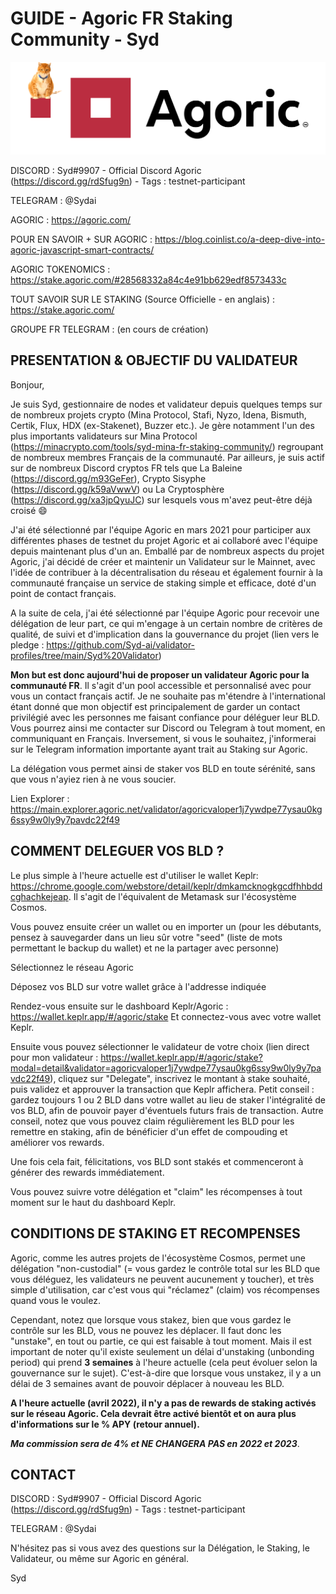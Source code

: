 # GUIDE - Agoric FR Staking Community - Syd

![Agoric FR Staking Community](https://github.com/Syd-ai/Agoric-FR-Staking-Community/blob/main/Agoric%20FR%20staking%20community.png)

DISCORD : Syd#9907 - Official Discord Agoric (https://discord.gg/rdSfug9n) - Tags : testnet-participant

TELEGRAM : @Sydai

AGORIC : https://agoric.com/

POUR EN SAVOIR + SUR AGORIC : https://blog.coinlist.co/a-deep-dive-into-agoric-javascript-smart-contracts/

AGORIC TOKENOMICS : https://stake.agoric.com/#28568332a84c4e91bb629edf8573433c 

TOUT SAVOIR SUR LE STAKING (Source Officielle - en anglais) : https://stake.agoric.com/

GROUPE FR TELEGRAM : (en cours de création)

## PRESENTATION & OBJECTIF DU VALIDATEUR

Bonjour,

Je suis Syd, gestionnaire de nodes et validateur depuis quelques temps sur de nombreux projets crypto (Mina Protocol, Stafi, Nyzo, Idena, Bismuth, Certik, Flux, HDX (ex-Stakenet), Buzzer etc.). Je gère notamment l'un des plus importants validateurs sur Mina Protocol (https://minacrypto.com/tools/syd-mina-fr-staking-community/) regroupant de nombreux membres Français de la communauté. 
Par ailleurs, je suis actif sur de nombreux Discord cryptos FR tels que La Baleine (https://discord.gg/m93GeFer), Crypto Sisyphe (https://discord.gg/k59aVwwV) ou La Cryptosphère (https://discord.gg/xa3jpQyuJC) sur lesquels vous m'avez peut-être déjà croisé :smile: 

J'ai été sélectionné par l'équipe Agoric en mars 2021 pour participer aux différentes phases de testnet du projet Agoric et ai collaboré avec l'équipe depuis maintenant plus d'un an. 
Emballé par de nombreux aspects du projet Agoric, j'ai décidé de créer et maintenir un Validateur sur le Mainnet, avec l'idée de contribuer à la décentralisation du réseau et également fournir à la communauté française un service de staking simple et efficace, doté d'un point de contact français.

A la suite de cela, j'ai été sélectionné par l'équipe Agoric pour recevoir une délégation de leur part, ce qui m'engage à un certain nombre de critères de qualité, de suivi et d'implication dans la gouvernance du projet (lien vers le pledge : https://github.com/Syd-ai/validator-profiles/tree/main/Syd%20Validator)

**Mon but est donc aujourd'hui de proposer un validateur Agoric pour la communauté FR**. Il s'agit d'un pool accessible et personnalisé avec pour vous un contact français actif. Je ne souhaite pas m'étendre à l'international étant donné que mon objectif est principalement de garder un contact privilégié avec les personnes me faisant confiance pour déléguer leur BLD. Vous pourrez ainsi me contacter sur Discord ou Telegram à tout moment, en communiquant en Français. Inversement, si vous le souhaitez, j'informerai sur le Telegram information importante ayant trait au Staking sur Agoric. 

La délégation vous permet ainsi de staker vos BLD en toute sérénité, sans que vous n'ayiez rien à ne vous soucier.

Lien Explorer : https://main.explorer.agoric.net/validator/agoricvaloper1j7ywdpe77ysau0kg6ssy9w0ly9y7pavdc22f49

## COMMENT DELEGUER VOS BLD ?

Le plus simple à l'heure actuelle est d'utiliser le wallet Keplr: https://chrome.google.com/webstore/detail/keplr/dmkamcknogkgcdfhhbddcghachkejeap. Il s'agit de l'équivalent de Metamask sur l'écosystème Cosmos.

Vous pouvez ensuite créer un wallet ou en importer un (pour les débutants, pensez à sauvegarder dans un lieu sûr votre "seed" (liste de mots permettant le backup du wallet) et ne la partager avec personne)

Sélectionnez le réseau Agoric 

Déposez vos BLD sur votre wallet grâce à l'addresse indiquée

Rendez-vous ensuite sur le dashboard Keplr/Agoric : https://wallet.keplr.app/#/agoric/stake
Et connectez-vous avec votre wallet Keplr.

Ensuite vous pouvez sélectionner le validateur de votre choix (lien direct pour mon validateur : https://wallet.keplr.app/#/agoric/stake?modal=detail&validator=agoricvaloper1j7ywdpe77ysau0kg6ssy9w0ly9y7pavdc22f49), cliquez sur "Delegate", inscrivez le montant à stake souhaité, puis validez et approuver la transaction que Keplr affichera.
Petit conseil : gardez toujours 1 ou 2 BLD dans votre wallet au lieu de staker l'intégralité de vos BLD, afin de pouvoir payer d'éventuels futurs frais de transaction.
Autre conseil, notez que vous pouvez claim régulièrement les BLD pour les remettre en staking, afin de bénéficier d'un effet de compouding et améliorer vos rewards.

Une fois cela fait, félicitations, vos BLD sont stakés et commenceront à générer des rewards immédiatement.

Vous pouvez suivre votre délégation et "claim" les récompenses à tout moment sur le haut du dashboard Keplr.

## CONDITIONS DE STAKING ET RECOMPENSES 

Agoric, comme les autres projets de l'écosystème Cosmos, permet une délégation "non-custodial" (= vous gardez le contrôle total sur les BLD que vous déléguez, les validateurs ne peuvent aucunement y toucher), et très simple d'utilisation, car c'est vous qui "réclamez" (claim) vos récompenses quand vous le voulez. 

Cependant, notez que lorsque vous stakez, bien que vous gardez le contrôle sur les BLD, vous ne pouvez les déplacer. Il faut donc les "unstake", en tout ou partie, ce qui est faisable à tout moment. Mais il est important de noter qu'il existe seulement un délai d'unstaking (unbonding period) qui prend **3 semaines** à l'heure actuelle (cela peut évoluer selon la gouvernance sur le sujet). C'est-à-dire que lorsque vous unstakez, il y a un délai de 3 semaines avant de pouvoir déplacer à nouveau les BLD.

**A l'heure actuelle (avril 2022), il n'y a pas de rewards de staking activés sur le réseau Agoric. Cela devrait être activé bientôt et on aura plus d'informations sur le % APY (retour annuel).**

***Ma commission sera de 4% et NE CHANGERA PAS en 2022 et 2023***. 

## CONTACT 

DISCORD : Syd#9907 - Official Discord Agoric (https://discord.gg/rdSfug9n) - Tags : testnet-participant

TELEGRAM : @Sydai

N'hésitez pas si vous avez des questions sur la Délégation, le Staking, le Validateur, ou même sur Agoric en général.

Syd
